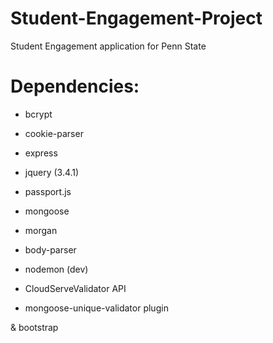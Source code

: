 # Student-Engagement-Project
Student Engagement application for Penn State


# Dependencies:
- bcrypt
- cookie-parser
- express
- jquery (3.4.1)
- passport.js
- mongoose
- morgan
- body-parser
- nodemon (dev)

- CloudServeValidator API
- mongoose-unique-validator plugin

 & bootstrap

